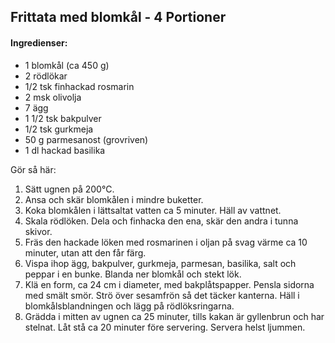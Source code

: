 ## Frittata med blomkål - 4 Portioner

#### Ingredienser: 
*	1 blomkål (ca 450 g) 
*	2 rödlökar 
*	1/2 tsk finhackad rosmarin 
*	2 msk olivolja 
*	7 ägg 
*	1 1/2 tsk bakpulver 
*	1/2 tsk gurkmeja 
*	50 g parmesanost (grovriven) 
*	1 dl hackad basilika 

Gör så här:
1.	Sätt ugnen på 200°C.
2.	Ansa och skär blomkålen i mindre buketter. 
3.	Koka blomkålen i lättsaltat vatten ca 5 minuter. Häll av vattnet.
4.	Skala rödlöken. Dela och finhacka den ena, skär den andra i tunna skivor.
5.	Fräs den hackade löken med rosmarinen i oljan på svag värme ca 10 minuter, utan att den får färg.
6.	Vispa ihop ägg, bakpulver, gurkmeja, parmesan, basilika, salt och peppar i en bunke. Blanda ner blomkål och stekt lök.
7.	Klä en form, ca 24 cm i diameter, med bakplåtspapper. Pensla sidorna med smält smör. Strö över sesamfrön så det täcker kanterna. Häll i blomkålsblandningen och lägg på rödlöksringarna.
8.	Grädda i mitten av ugnen ca 25 minuter, tills kakan är gyllenbrun och har stelnat. Låt stå ca 20 minuter före servering. Servera helst ljummen.

